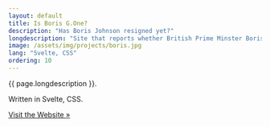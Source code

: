 ```yaml
---
layout: default
title: Is Boris G.One?
description: "Has Boris Johnson resigned yet?"
longdescription: "Site that reports whether British Prime Minster Boris Johnson is still in office or not"
image: /assets/img/projects/boris.jpg
lang: "Svelte, CSS"
ordering: 10
---
```


{{ page.longdescription }}.

Written in <i class="fab fa-js-square" aria-hidden="true"></i> Svelte, <i class="fab fa-css3" aria-hidden="true"></i> CSS.

<a href="https://isborisg.one" class="button">
        <i class="fas fa-globe fa-fw"></i> Visit the Website <span class="moving-icon" aria-hidden="true">&raquo;</span>
</a>